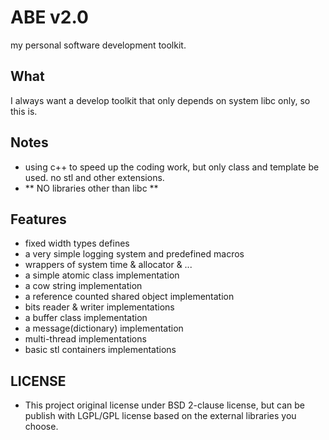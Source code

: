 # ABE v2.0

my personal software development toolkit.

## What 

I always want a develop toolkit that only depends on system libc only, so this is. 


## Notes

* using c++ to speed up the coding work, but only class and template be used. no stl and other extensions. 
* ** NO libraries other than libc **

## Features

* fixed width types defines
* a very simple logging system and predefined macros
* wrappers of system time & allocator & ...
* a simple atomic class implementation
* a cow string implementation
* a reference counted shared object implementation
* bits reader & writer implementations
* a buffer class implementation
* a message(dictionary) implementation
* multi-thread implementations
* basic stl containers implementations

## LICENSE

* This project original license under BSD 2-clause license, but can be publish with LGPL/GPL license based on the external libraries you choose.
